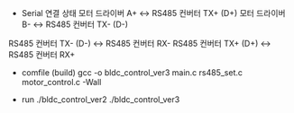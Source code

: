 - Serial 연결 상태
모터 드라이버 A+ ↔ RS485 컨버터 TX+ (D+)
모터 드라이버 B- ↔ RS485 컨버터 TX- (D-)

RS485 컨버터 TX- (D-) ↔ RS485 컨버터 RX-
RS485 컨버터 TX+ (D+) ↔ RS485 컨버터 RX+

- comfile (build)
gcc -o bldc_control_ver3 main.c rs485_set.c motor_control.c -Wall

- run
./bldc_control_ver2
./bldc_control_ver3
